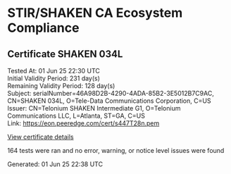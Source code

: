 # STIR/SHAKEN CA Ecosystem Compliance

## Certificate SHAKEN 034L

Tested At: 01 Jun 25 22:30 UTC\
Initial Validity Period: 231 day(s)\
Remaining Validity Period: 128 day(s)\
Subject: serialNumber=46A98D2B-4290-4ADA-85B2-3E5012B7C9AC, CN=SHAKEN 034L, O=Tele-Data Communications Corporation, C=US\
Issuer: CN=Telonium SHAKEN Intermediate G1, O=Telonium Communications LLC, L=Atlanta, ST=GA, C=US\
Link: https://eon.peeredge.com/cert/s447T28n.pem

[View certificate details](https://x509.io/?cert=MIIDOTCCAuCgAwIBAgIQLbuBzBI3arn%2BxvCkI6h20jAKBggqhkjOPQQDAjB8MQswCQYDVQQGEwJVUzELMAkGA1UECAwCR0ExEDAOBgNVBAcMB0F0bGFudGExJDAiBgNVBAoMG1RlbG9uaXVtIENvbW11bmljYXRpb25zIExMQzEoMCYGA1UEAwwfVGVsb25pdW0gU0hBS0VOIEludGVybWVkaWF0ZSBHMTAeFw0yNTAyMTkxNjAyMDRaFw0yNTEwMDcxNzEzMzNaMIGBMQswCQYDVQQGEwJVUzEtMCsGA1UEChMkVGVsZS1EYXRhIENvbW11bmljYXRpb25zIENvcnBvcmF0aW9uMRQwEgYDVQQDEwtTSEFLRU4gMDM0TDEtMCsGA1UEBRMkNDZBOThEMkItNDI5MC00QURBLTg1QjItM0U1MDEyQjdDOUFDMFkwEwYHKoZIzj0CAQYIKoZIzj0DAQcDQgAEn8DtrPlDQJGBM8gcVYnV6108POB6N238SNJrY%2FT7r2VXqb1OseQP6WsOQvLfGzXMUyn%2BTFk%2FvJ4nuajGw3d7z6OCATwwggE4MA4GA1UdDwEB%2FwQEAwIHgDAMBgNVHRMBAf8EAjAAMB0GA1UdDgQWBBRCkoJuaOtp06SqAT1auVWcH%2F782TAfBgNVHSMEGDAWgBSqJLv%2FFHVAeS2Hb%2BgNQXfKu82IsDAXBgNVHSAEEDAOMAwGCmCGSAGG%2FwkBAQQwgaYGA1UdHwSBnjCBmzCBmKA6oDiGNmh0dHBzOi8vYXV0aGVudGljYXRlLWFwaS5pY29uZWN0aXYuY29tL2Rvd25sb2FkL3YxL2NybKJapFgwVjEUMBIGA1UEBxMLQnJpZGdld2F0ZXIxCzAJBgNVBAgTAk5KMRMwEQYDVQQDEwpTVEktUEEgQ1JMMQswCQYDVQQGEwJVUzEPMA0GA1UEChMGU1RJLVBBMBYGCCsGAQUFBwEaBAowCKAGFgQwMzRMMAoGCCqGSM49BAMCA0cAMEQCIFkHIwzhfGjcs%2Bf2ZFiBLO%2Blk1djos5HiYr0Q31hw%2FWSAiAfD%2Bq0Pe5iAxjUYUTX1yEYLPQ6TmJf9Eo7xGbdsAKqJA%3D%3D)

164 tests were ran and no error, warning, or notice level issues were found


Generated: 01 Jun 25 22:38 UTC